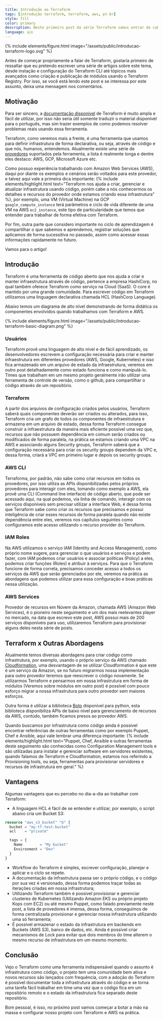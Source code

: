 ```yaml
---
title: Introdução ao Terraform
tags: [introdução terraform, terraform, aws, pt-br]
style: fill
color: primary
description: Neste primeiro post da série Terraform vamos entrar de cabeça no mundo de infrastrutura como código e entender para que serve o Terraform, onde ele habita, do que ele se alimenta, etc.
language: 🇧🇷
---
```


{% include elements/figure.html image="/assets/public/introducao-terraform-logo.svg" %}

Antes de começar propriamente a falar de Terraform, gostaria primeiro de ressaltar que eu pretendo escrever uma série de artigos sobre este tema, desde instação e configuração do Terraform CLI até tópicos mais avançados como criação e publicação de módulos usando o Terraform Registry. Por isso, se você está lendo este post e se interessa por este assunto, deixa uma mensagem nos comentários. 

## Motivação

Para ser sincero, a [documentação disponível](https://www.terraform.io/docs/index.html) de Terraform é muito ampla e fácil de utilizar, por isso não seria útil somente traduzir o material disponível para o português, mas sim trazer exemplos de como podemos resolver problemas reais usando essa ferramenta.

Terraform, como veremos mais a frente, é uma ferramenta que usamos para definir infrastrutura de forma declarativa, ou seja, através de código e que nós, humanos, entendemos. Atualmente existe uma série de [provedores](https://www.terraform.io/docs/providers/index.html) suportados pela ferramenta, a lista é realmente longa e dentre eles destaco: AWS, GCP, Microsoft Azure etc. 

Como possuo experiência trabalhando com Amazon Web Services (AWS), daqui por diante os exemplos e cenários serão voltados para este provedor, e talvez aqui vale a primeira dica importante: {% include elements/highlight.html text="Terraform nos ajuda a criar, gerenciar e atualizar infrastrutura usando código, porém cabe a nós conhecermos os detalhes e recursos do provedor onde estamos criando essa infrastrutura" %}, por exemplo, uma VM (Virtual Machine) na GCP `google_compute_instance` terá parâmetros e ciclo de vida diferente de uma VM na AWS `ec2_instance`, este tipo de particularidade que temos que entender para trabalhar de forma efetiva com Terraform.

Por fim, outra parte que considero importante no ciclo de aprendizagem é compartilhar o que sabemos e aprendemos, registrar soluções que aplicamos de forma sucessitiva no passado, assim como acessar essas informações rapidamente no futuro.

Vamos para o artigo!

## Introdução

Terraform é uma ferramenta de código aberto que nos ajuda a criar e manter infraestrutura através de código, pertence a empresa HashiCorp, no qual também oferece Terraform como serviço na Cloud (SaaS). O core é mantido por uma grande comunidade. Para escrever código em Terraform utilizamos uma linguagem declarativa chamada HCL (HashCorp Language).

Abaixo temos um diagrama de alto nível demonstrando de forma didática os componentes envolvidos quando trabalhamos com Terraform e AWS.

{% include elements/figure.html image="/assets/public/introducao-terraform-basic-diagram.png" %}

### Usuários

Terraform provê uma linguagem de alto nível e de fácil aprendizado, os desenvolvedores escrevem a configuração necessária para criar e manter infraestrutura em diferentes provedores (AWS, Google, Kubernetes) e isso fica armazenado em um arquivo de estado da infraestrutura, veremos em outro post detalhadamente como estado funciona e como manipulá-lo. Times que trabalham em um mesmo projeto geralmente irão utilizar uma ferramenta de controle de versão, como o github, para compartilhar o código através de um repositório.

### Terraform

A partir dos arquivos de configuração criados pelos usuários, Terraform saberá quais componentes deverão ser criados ou alterados, para isso, Terraform cria um grafo de todos os componentes de infraestrutura e armazena em um arquivo de estado, dessa forma Terraform consegue construir a infraestrutura da maneira mais eficiente possível uma vez que, recursos que não possuem dependência em comum serão criados ou modificados de forma paralela, na prática se estamos criando uma VPC na AWS e associando alguns Security groups, Terraform saberá que a configuração necessária para criar os security groups dependem da VPC e, dessa forma, criará a VPC em primeiro lugar e depois os security groups.

### AWS CLI

Terraforma, por padrão, não sabe como criar recursos em todos os provedores, por isso utiliza as APIs disponibilizadas pelos próprios provedores para interagir com eles, tomando como exemplo a AWS, ela provê uma CLI (Command line interface) de código aberto, que pode ser acessado aqui, na qual podemos, via linha de comando, interagir com os serviços disponíveis sem precisar utilizar a interface Web, é dessa forma que Terraform sabe como criar os recursos que precisamos e possui inteligência de criar esses recursos de forma paralela quando não existe dependência entre eles, veremos nos capítulos seguintes como configuramos este acesso utilizando o recurso provider do Terraform. 

### IAM Roles

Na AWS utilizamos o serviço IAM (Identity and Access Management), como próprio nome sugere, para gerenciar o que usuários e serviços e podem fazer, com IAM podemos criar usuários e associar políticas (Policy) a eles, podemos criar funções (Roles) e atribuir à serviços. Para que o Terraform funcione de forma correta, precisamos conceder acesso a todos os serviços da AWS que serão gerenciados por ele, veremos na prática as abordagens que podemos utilizar para essa configuração e boas práticas nessa utilização.

### AWS Services

Provedor de recursos em Núvem da Amazon, chamada AWS (Amazon Web Services), é o pioneiro neste seguimento e um dos mais reelevantes player no mercado, na data que escrevo este post, AWS possui mais de 200 serviços disponíveis para uso, utilizaremos Terraform para provisionar alguns deles nesta série de posts. 

## Terraform x Outras Abordagens

Atualmente temos diversas abordagens para criar código como infrastrutura, por exemplo, usando o próprio serviço da AWS chamado [Cloudformation](https://aws.amazon.com/pt/cloudformation/), uma desvantagem de se utilizar Cloudformation é que este é um serviço da Amazon, se no futuro migrarmos nossa implementação para outro provedor teremos que reescrever o código novamente. Se utilizarmos Terraform e pensarmos em nossa infrastrutura em forma de módulos (Veremos sobre módulos em outro post) é possível com pouco esforço migrar a nossa infrastrutura para outro provedor sem maiores esforços. 

Outra forma é utilizar a biblioteca [Boto](https://boto3.amazonaws.com/v1/documentation/api/latest/index.html) disponível para python, esta biblioteca disponibiliza APIs de baixo nível para gerenciamento de recursos da AWS, contúdo, também ficamos presos ao provedor AWS.

Quando buscamos por infrastrutura como código ainda é possível encontrar referências de outras ferramentas como por exemplo Puppet, Chef e Ansible, aqui vale lembrar uma diferença importante: {% include elements/highlight.html text="Puppet, Chef, Ansible e outras ferramentas deste seguimento são conhecidas como Configuration Management tools e são utilizadas para instalar e gerenciar software em servidores existentes, quando falamos de Terraform e Cloudformation, estamos nos referindo a Provisioning tools, ou seja, ferramentas para provisionar servidores e recursos de infrastrutura em geral." %}

## Vantagens 

Algumas vantagens que eu percebo no dia-a-dia ao trabalhar com Terraform:

- A linguagem HCL é fácil de se entender e utilizar, por exemplo, o script abaixo cria um Bucket S3:

```tf
resource "aws_s3_bucket" "b" {
  bucket = "my-tf-test-bucket"
  acl    = "private"

  tags = {
    Name        = "My bucket"
    Environment = "Dev"
  }
}
```

- Workflow do Terraform é simples, escrever configuração, planejar e aplicar e o ciclo se repete.
- A documentação da infrastrutura passa ser o próprio código, e o código por sua vez é versionado, dessa forma podemos traçar todas as iterações criadas em nossa infrastrutura;
- Utilizando Terraform também é possível provisionar e gerenciar clusteres de Kubernetes (Utilizando Amazon EKS ou próprio projeto Kops com EC2) ou até mesmo Puppet, como falado previamente neste post, a lista de provedores é imensa, dessa forma, conseguimos de forma centralizada provisionar e gerenciar nossa infrastrutura utilizando uma só ferramenta;
- É possível armazenar o estado da infrastrutura em backends em Buckets (AWS S3), banco de dados, etc. Ainda é possível criar mecanismos de Lock para evitar que dois membros do time alterem o mesmo recurso de infrastrutura em um mesmo momento.

## Conclusão

Vejo o Terraform como uma ferramenta indispensável quando o assunto é infrastrutura como código, o projeto tem uma comunidade bem ativa e novos recursos são lançados com frequência, com a adoção do Terraform é possível documentar toda a infrastrutura através do código e se torna uma tarefa fácil trabalhar em time uma vez que o código fica em um repositório remoto e o estado da infrastrutura fica separado deste repositório. 

Bom pessoal, é isso, no próximo post vamos começar a botar a mão na massa e configurar nosso projeto com Terraform e AWS na prática.
